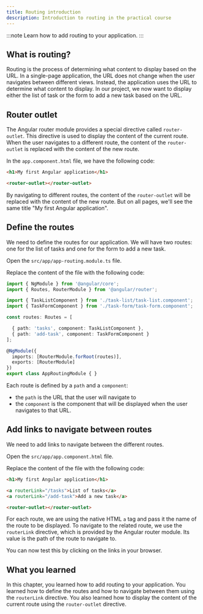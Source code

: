 ```yaml
---
title: Routing introduction
description: Introduction to routing in the practical course
---
```


:::note
Learn how to add routing to your application.
:::

## What is routing?

Routing is the process of determining what content to display based on the URL. In a single-page application, the URL does not change when the user navigates between different views. Instead, the application uses the URL to determine what content to display.
In our project, we now want to display either the list of task or the form to add a new task based on the URL.

## Router outlet

The Angular router module provides a special directive called `router-outlet`. This directive is used to display the content of the current route. When the user navigates to a different route, the content of the `router-outlet` is replaced with the content of the new route.

In the `app.component.html` file, we have the following code:

```html ins={"Add router-outlet as a placeholder for routed content": 2-3}
<h1>My first Angular application</h1>

<router-outlet></router-outlet>
```

By navigating to different routes, the content of the `router-outlet` will be replaced with the content of the new route.
But on all pages, we'll see the same title "My first Angular application".

## Define the routes

We need to define the routes for our application. We will have two routes: one for the list of tasks and one for the form to add a new task.

Open the `src/app/app-routing.module.ts` file.

Replace the content of the file with the following code:

```typescript ins={"Import the componentes for each route": 3-5} ins={"Define the routes": 8-10}
import { NgModule } from '@angular/core';
import { Routes, RouterModule } from '@angular/router';

import { TaskListComponent } from './task-list/task-list.component';
import { TaskFormComponent } from './task-form/task-form.component';

const routes: Routes = [

  { path: 'tasks', component: TaskListComponent },
  { path: 'add-task', component: TaskFormComponent }
];

@NgModule({
  imports: [RouterModule.forRoot(routes)],
  exports: [RouterModule]
})
export class AppRoutingModule { }
```

Each route is defined by a `path` and a `component`:

- the `path` is the URL that the user will navigate to
- the `component` is the component that will be displayed when the user navigates to that URL.

## Add links to navigate between routes

We need to add links to navigate between the different routes.

Open the `src/app/app.component.html` file.

Replace the content of the file with the following code:

```html ins={"Add links to navigate between routes": 2-4}
<h1>My first Angular application</h1>

<a routerLink="/tasks">List of tasks</a>
<a routerLink="/add-task">Add a new task</a>

<router-outlet></router-outlet>
```

For each route, we are using the native HTML `a` tag and pass it the name of the route to be displayed.
To navigate to the related route, we use the `routerLink` directive, which is provided by the Angular router module.
Its value is the path of the route to navigate to.

You can now test this by clicking on the links in your browser.

## What you learned

In this chapter, you learned how to add routing to your application. You learned how to define the routes and how to navigate between them using the `routerLink` directive. You also learned how to display the content of the current route using the `router-outlet` directive.
